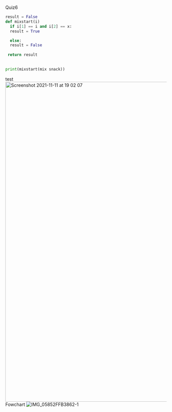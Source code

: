 Quiz6
```py
result = False
def mixstart(i)
  if i[1] == i and i[2] == x:
  result = True

  else:
  result = False
  
 return result
 
 
print(mixstart(mix snack))
```
test
<img width="995" alt="Screenshot 2021-11-11 at 19 02 07" src="https://user-images.githubusercontent.com/89366347/141278608-9b83cebc-8281-4e0a-b144-a25b5b8e754a.png">
 Fowchart
 ![IMG_05852FFB3862-1](https://user-images.githubusercontent.com/89366347/141283867-936d5647-a291-45e2-9b88-8925c68f091c.jpeg)
